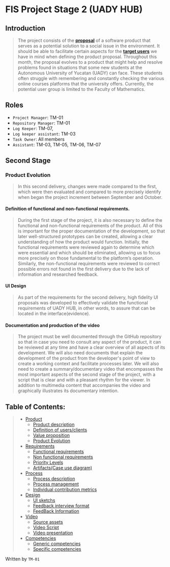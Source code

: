 # FIS Project Stage 2 (UADY HUB)
## Introduction
>The project consists of the [**proposal**][Product] of a software product that serves as a potential solution to a social issue in the environment. It should be able to facilitate certain aspects for the [**target users**][Definition of users/clients] we have in mind when defining the product proposal.
Throughout this month, the proposal evolves to a product that might help and resolve problems found in situations that some new students at the Autonomous University of Yucatan (UADY) can face. These students often struggle with remembering and constantly checking the various online courses platforms that the university offers. Currently, the potential user group is limited to the Faculty of Mathematics. 
## Roles
-	```Project Manager```: TM-01
-	```Repository Manager```: TM-01
-	```Log Keeper```: TM-07, 
- ```Log keeper assistant```: TM-03
-	```Task Owner```: All members
-	```Assistant```: TM-03, TM-05, TM-06, TM-07

## Second Stage
### Product Evolution
>In this second delivery, changes were made compared to the first, which were then evaluated and compared to more precisely identify when began the project increment between September and October.
#### Definition of functional and non-functional requirements.
>During the first stage of the project, it is also necessary to define the functional and non-functional requirements of the product. All of this is important for the proper documentation of the development, so that later well-structured prototypes can be created, allowing a clear understanding of how the product would function.
>Initially, the functional requirements were reviewed again to determine which were essential and which should be eliminated, allowing us to focus more precisely on those fundamental to the platform’s operation. Similarly, the non-functional requirements were reviewed to correct possible errors not found in the first delivery due to the lack of information and researched feedback. 
#### UI Design
>As part of the requirements for the second delivery, high fidelity UI proposals was developed to effectively validate the functional requirements of UADY HUB, in other words, to assure that can be located in the interface(evidence).
#### Documentation and production of the video
>The project must be well documented through the GitHub repository so that in case you need to consult any aspect of the product, it can be reviewed at any time and have a clear overview of all aspects of its development.
>We will also need documents that explain the development of the product from the developer's point of view to create a working context and facilitate processes later.
>We will also need to create a summary/documentary video that encompasses the most important aspects of the second stage of the project, with a script that is clear and with a pleasant rhythm for the viewer. In addition to multimedia content that accompanies the video and graphically illustrates its documentary intention.


## Table of Contents:
>- [Product]
>    - [Product description][Product_description]
>    - [Definition of users/clients]
>    - [Value proposition]
>    - [Product Evolution]
>- [Requirements]
>    - [Functional requirements]
>    - [Non functional requirements]
>    - [Priority Levels]
>    - [Artifacts(Case use diagram)]
>- [Process]
>   - [Process description]
>   - [Process management]
>   - [Individual contribution metrics]
>- [Design]
>   - [UI sketchs]
>   - [Feedback interview  format]
>   - [FeedBack Information]
>- [Video]
>   - [Source assets]
>   - [Video Script]
>   - [Video presentation]
>- [Competencies]
>   - [Generic competencies]
>   - [Specific competencies]

[Product]: https://github.com/Ozia112/Team-2-FSE-repo/tree/FIS-Project-Stage-2/(B)Product
  [Product_description]: https://github.com/Ozia112/Team-2-FSE-repo/blob/FIS-Project-Stage-2/(B)Product/Product.md
  [Definition of users/clients]: https://github.com/Ozia112/Team-2-FSE-repo/blob/FIS-Project-Stage-2/(B)Product/DefinitionOfUsersClients.md
  [Value proposition]: https://github.com/Ozia112/Team-2-FSE-repo/blob/FIS-Project-Stage-2/(B)Product/ValueProposition.md
  [Product Evolution]: https://github.com/Ozia112/Team-2-FSE-repo/blob/FIS-Project-Stage-2/(B)Product/ProductEvolution.md
[Requirements]: https://github.com/Ozia112/Team-2-FSE-repo/tree/FIS-Project-Stage-2/(C)Requirements
  [Functional requirements]: https://github.com/Ozia112/Team-2-FSE-repo/blob/FIS-Project-Stage-2/(C)Requirements/FunctionalRequirements.md
  [Non functional requirements]: https://github.com/Ozia112/Team-2-FSE-repo/blob/FIS-Project-Stage-2/(C)Requirements/NonFunctionalRequirements.md
  [Priority Levels]: https://github.com/Ozia112/Team-2-FSE-repo/blob/FIS-Project-Stage-2/(C)Requirements/%20PriorityLevels.md
  [Artifacts(Case use diagram)]: https://github.com/Ozia112/Team-2-FSE-repo/blob/FIS-Project-Stage-2/(C)Requirements/DiagramUseCases.md
[Process]: https://github.com/Ozia112/Team-2-FSE-repo/tree/FIS-Project-Stage-2/(D)Process
  [Process description]: https://github.com/Ozia112/Team-2-FSE-repo/blob/FIS-Project-Stage-2/(D)Process/ProcessDescription.md
  [Process management]: https://github.com/Ozia112/Team-2-FSE-repo/blob/FIS-Project-Stage-2/(D)Process/ProcessManagement.md
  [Individual contribution metrics]: https://github.com/Ozia112/Team-2-FSE-repo/blob/FIS-Project-Stage-2/(D)Process/MetricsAndContributions.md
[Design]: https://github.com/Ozia112/Team-2-FSE-repo/tree/FIS-Project-Stage-2/(G)Design
  [UI sketchs]: https://github.com/Ozia112/Team-2-FSE-repo/blob/FIS-Project-Stage-2/(G)Design/InterfaceSketch.md
  [Feedback interview  format]: https://github.com/Ozia112/Team-2-FSE-repo/blob/FIS-Project-Stage-2/(G)Design/InterviewsFormat.md
  [FeedBack Information]: https://github.com/Ozia112/Team-2-FSE-repo/blob/FIS-Project-Stage-2/(G)Design/FeedbackInformation.md
[Video]: https://github.com/Ozia112/Team-2-FSE-repo/tree/FIS-Project-Stage-2/(E)Presentation
  [Source assets]: https://github.com/Ozia112/Team-2-FSE-repo/tree/FIS-Project-Stage-2/assets/Stage2/(E)Presentation
  [Video Script]: https://github.com/Ozia112/Team-2-FSE-repo/blob/FIS-Project-Stage-2/(E)Presentation/VideoScriptP1.md
  [Video presentation]: https://github.com/Ozia112/Team-2-FSE-repo/blob/FIS-Project-Stage-2/(E)Presentation/VideoPresentation.md
[Competencies]: https://github.com/Ozia112/Team-2-FSE-repo/tree/FIS-Project-Stage-2/(F)Competencies
  [Generic competencies]: https://github.com/Ozia112/Team-2-FSE-repo/blob/FIS-Project-Stage-2/(F)Competencies/GenericCompetencies.md
  [Specific competencies]: https://github.com/Ozia112/Team-2-FSE-repo/blob/FIS-Project-Stage-2/(F)Competencies/SpecificCompetences.md
Written by `TM-01`
